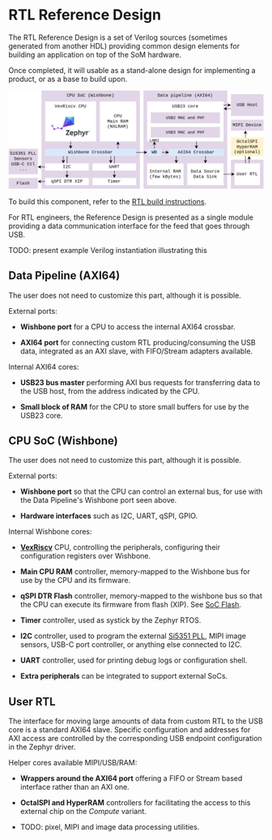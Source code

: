 # RTL Reference Design

The RTL Reference Design is a set of Verilog sources (sometimes generated from
another HDL) providing common design elements for building an application on
top of the SoM hardware.

Once completed, it will usable as a stand-alone design for implementing a
product, or as a base to build upon.

![](images/rtl_reference_design.drawio.png)

To build this component, refer to the
[RTL build instructions](https://github.com/tinyvision-ai-inc/tinyCLUNX33/blob/main/RTL/README.md).

For RTL engineers, the Reference Design is presented as a single module
providing a data communication interface for the feed that goes through USB.

TODO: present example Verilog instantiation illustrating this


## Data Pipeline (AXI64)

The user does not need to customize this part, although it is possible.

External ports:

- **Wishbone port** for a CPU to access the internal AXI64 crossbar.

- **AXI64 port** for connecting custom RTL producing/consuming the USB data,
  integrated as an AXI slave, with FIFO/Stream adapters available.

Internal AXI64 cores:

- **USB23 bus master** performing AXI bus requests for transferring data to the
  USB host, from the address indicated by the CPU.

- **Small block of RAM** for the CPU to store small buffers for use by the
  USB23 core.


## CPU SoC (Wishbone)

The user does not need to customize this part, although it is possible.

External ports:

- **Wishbone port** so that the CPU can control an external bus, for use with
  the Data Pipeline's Wishbone port seen above.

- **Hardware interfaces** such as I2C, UART, qSPI, GPIO.

Internal Wishbone cores:

- **[VexRiscv](https://github.com/SpinalHDL/VexRiscv)** CPU, controlling the
  peripherals, configuring their configuration registers over Wishbone.

- **Main CPU RAM** controller, memory-mapped to the Wishbone bus for use by the CPU and its firmware.

- **qSPI DTR Flash** controller, memory-mapped to the wishbone bus so that the CPU
  can execute its firmware from flash (XIP). See [SoC Flash](soc_flash.md).

- **Timer** controller, used as systick by the Zephyr RTOS.

- **I2C** controller, used to program the external [Si5351 PLL](som_clocks.md),
  MIPI image sensors, USB-C port controller, or anything else connected to I2C.

- **UART** controller, used for printing debug logs or configuration shell.

- **Extra peripherals** can be integrated to support external SoCs.


## User RTL

The interface for moving large amounts of data from custom RTL to the USB core
is a standard AXI64 slave.
Specific configuration and addresses for AXI access are controlled by the corresponding USB endpoint configuration in the Zephyr driver.

Helper cores available MIPI/USB/RAM:

- **Wrappers around the AXI64 port** offering a FIFO or Stream based interface
  rather than an AXI one.

- **OctalSPI and HyperRAM** controllers for facilitating the access to this
  external chip on the *Compute* variant.

- TODO: pixel, MIPI and image data processing utilities.
